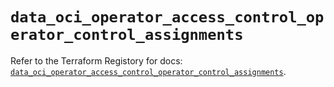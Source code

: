# `data_oci_operator_access_control_operator_control_assignments`

Refer to the Terraform Registory for docs: [`data_oci_operator_access_control_operator_control_assignments`](https://registry.terraform.io/providers/oracle/oci/6.18.0/docs/data-sources/operator_access_control_operator_control_assignments).
